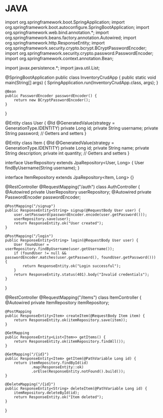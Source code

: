 # JAVA
import org.springframework.boot.SpringApplication;
import org.springframework.boot.autoconfigure.SpringBootApplication;
import org.springframework.web.bind.annotation.*;
import org.springframework.beans.factory.annotation.Autowired;
import org.springframework.http.ResponseEntity;
import org.springframework.security.crypto.bcrypt.BCryptPasswordEncoder;
import org.springframework.security.crypto.password.PasswordEncoder;
import org.springframework.context.annotation.Bean;

import javax.persistence.*;
import java.util.List;

@SpringBootApplication
public class InventoryCrudApp {
    public static void main(String[] args) {
        SpringApplication.run(InventoryCrudApp.class, args);
    }

    @Bean
    public PasswordEncoder passwordEncoder() {
        return new BCryptPasswordEncoder();
    }
}

@Entity
class User {
    @Id
    @GeneratedValue(strategy = GenerationType.IDENTITY)
    private Long id;
    private String username;
    private String password;
    // Getters and setters
}

@Entity
class Item {
    @Id
    @GeneratedValue(strategy = GenerationType.IDENTITY)
    private Long id;
    private String name;
    private String description;
    private int quantity;
    // Getters and setters
}

interface UserRepository extends JpaRepository<User, Long> {
    User findByUsername(String username);
}

interface ItemRepository extends JpaRepository<Item, Long> {}

@RestController
@RequestMapping("/auth")
class AuthController {
    @Autowired
    private UserRepository userRepository;
    @Autowired
    private PasswordEncoder passwordEncoder;
   
    @PostMapping("/signup")
    public ResponseEntity<String> signup(@RequestBody User user) {
        user.setPassword(passwordEncoder.encode(user.getPassword()));
        userRepository.save(user);
        return ResponseEntity.ok("User created");
    }
   
    @PostMapping("/login")
    public ResponseEntity<String> login(@RequestBody User user) {
        User foundUser = userRepository.findByUsername(user.getUsername());
        if (foundUser != null && passwordEncoder.matches(user.getPassword(), foundUser.getPassword())) {
            return ResponseEntity.ok("Login successful");
        }
        return ResponseEntity.status(401).body("Invalid credentials");
    }
}

@RestController
@RequestMapping("/items")
class ItemController {
    @Autowired
    private ItemRepository itemRepository;
   
    @PostMapping
    public ResponseEntity<Item> createItem(@RequestBody Item item) {
        return ResponseEntity.ok(itemRepository.save(item));
    }
   
    @GetMapping
    public ResponseEntity<List<Item>> getItems() {
        return ResponseEntity.ok(itemRepository.findAll());
    }
   
    @GetMapping("/{id}")
    public ResponseEntity<Item> getItem(@PathVariable Long id) {
        return itemRepository.findById(id)
                .map(ResponseEntity::ok)
                .orElse(ResponseEntity.notFound().build());
    }
   
    @DeleteMapping("/{id}")
    public ResponseEntity<String> deleteItem(@PathVariable Long id) {
        itemRepository.deleteById(id);
        return ResponseEntity.ok("Item deleted");
    }
}
